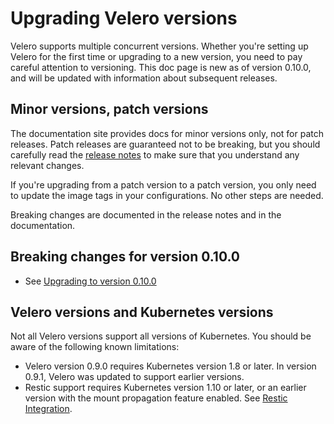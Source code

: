 # Upgrading Velero versions

Velero supports multiple concurrent versions. Whether you're setting up Velero for the first time or upgrading to a new version, you need to pay careful attention to versioning. This doc page is new as of version 0.10.0, and will be updated with information about subsequent releases.

## Minor versions, patch versions

The documentation site provides docs for minor versions only, not for patch releases. Patch releases are guaranteed not to be breaking, but you should carefully read the [release notes][1] to make sure that you understand any relevant changes.

If you're upgrading from a patch version to a patch version, you only need to update the image tags in your configurations. No other steps are needed.

Breaking changes are documented in the release notes and in the documentation.

## Breaking changes for version 0.10.0

- See [Upgrading to version 0.10.0][2]

## Velero versions and Kubernetes versions

Not all Velero versions support all versions of Kubernetes. You should be aware of the following known limitations:

- Velero version 0.9.0 requires Kubernetes version 1.8 or later. In version 0.9.1, Velero was updated to support earlier versions.
- Restic support requires Kubernetes version 1.10 or later, or an earlier version with the mount propagation feature enabled. See [Restic Integration][3].

[1]: https://github.com/heptio/velero/releases
[2]: https://velero.io/docs/v0.10.0/upgrading-to-v0.10
[3]: restic.md
